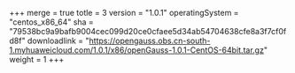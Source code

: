 +++
merge = true
totle = 3
version = "1.0.1"
operatingSystem = "centos_x86_64"
sha = "79538bc9a9bafb9004cec099d20ce0cfaee5d34ab54704638cfe8a3f7cf0fd8f"
downloadlink = "https://opengauss.obs.cn-south-1.myhuaweicloud.com/1.0.1/x86/openGauss-1.0.1-CentOS-64bit.tar.gz"
weight =  1
+++